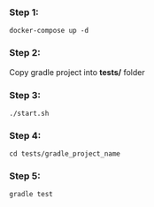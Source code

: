### Step 1:
```docker-compose up -d```

### Step 2:
Copy gradle project into **tests/** folder

### Step 3:
```./start.sh```

### Step 4:
```cd tests/gradle_project_name```

### Step 5:
```gradle test```
